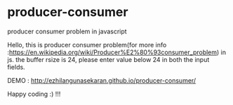 # producer-consumer
producer consumer problem in javascript


Hello,
 this is producer consumer problem(for more info :https://en.wikipedia.org/wiki/Producer%E2%80%93consumer_problem) in js.
 the buffer rsize is 24, please enter value below 24 in both the input fields.
 
 DEMO : http://ezhilangunasekaran.github.io/producer-consumer/
 
 
 Happy coding :) !!!
